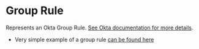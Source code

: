 # Group Rule

Represents an Okta Group Rule. [See Okta documentation for more details](https://developer.okta.com/docs/api/resources/groups/#group-rule-operations).

- Very simple example of a group rule [can be found here](./basic.tf)

